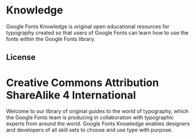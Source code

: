 # Knowledge

Google Fonts Knowledge is original open educational resources for typography created so that users of Google Fonts can learn how to use the fonts within the Google Fonts library.  

## License

Creative Commons Attribution ShareAlike 4 International
=======
Welcome to our library of original guides to the world of typography, which the Google Fonts team is producing in collaboration with typographic experts from around the world. Google Fonts Knowledge enables designers and developers of all skill sets to choose and use type with purpose.
